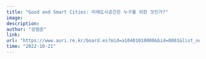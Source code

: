 ```yaml
---
title: "Good and Smart Cities: 미래도시공간은 누구를 위한 것인가?"
image:
description:
author: "강범준"
link: 
url: "https://www.auri.re.kr/board.es?mid=a10401010000&bid=0001&list_no=4823&act=view"
time: "2022-10-21"
---
```

